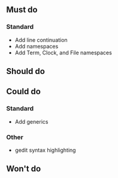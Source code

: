 ## Must do

### Standard
* Add line continuation
* Add namespaces
* Add Term, Clock, and File namespaces

## Should do

## Could do

### Standard
* Add generics

### Other
* gedit syntax highlighting

## Won't do
